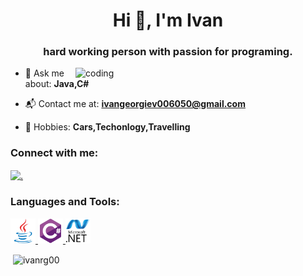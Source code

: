 <h1 align="center">Hi 👋, I'm Ivan</h1>
<h3 align="center">hard working person with  passion for programing.</h1>
<img align=right alt="coding" width="400" src=https://media.tenor.com/2uyENRmiUt0AAAAC/coding.gif>



- 💬 Ask me about: **Java,C#**

- :mailbox_with_mail: Contact me at: **ivangeorgiev006050@gmail.com**

- :rocket: Hobbies: **Cars,Techonlogy,Travelling**

<h3 align="left">Connect with me:</h3>
<p align="left">
<a href="https://linkedin.com/in/ivan-georgiev-579b92239/" target="blank"><img align="center" src="https://raw.githubusercontent.com/rahuldkjain/github-profile-readme-generator/master/src/images/icons/Social/linked-in-alt.svg" alt="." height="30" width="40" /></a>
</p>

<h3 align="left">Languages and Tools:</h3>
<p align="left">  <a href="https://www.java.com" target="_blank" rel="noreferrer"> <img src="https://raw.githubusercontent.com/devicons/devicon/master/icons/java/java-original.svg" alt="java" width="40" height="40"/> </a> <a href="https://www.w3schools.com/cs/" target="_blank" rel="noreferrer"> <img src="https://raw.githubusercontent.com/devicons/devicon/master/icons/csharp/csharp-original.svg" alt="csharp" width="40" height="40"/> </a> <a href="https://dotnet.microsoft.com/" target="_blank" rel="noreferrer"> <img src="https://raw.githubusercontent.com/devicons/devicon/master/icons/dot-net/dot-net-original-wordmark.svg" alt="dotnet" width="40" height="40"/> </a>

<p>&nbsp;<img align="center" src="https://github-readme-stats.vercel.app/api?username=ivanrg00&show_icons=true&locale=en" alt="ivanrg00" /></p>


